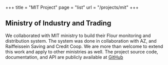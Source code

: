 +++
title = "MIT Project"
page = "list"
url = "/projects/mit"
+++

## Ministry of Industry and Trading

We collaborated with MIT ministry to build their Flour monitoring and distribution system. The system was done in collaboration with AZ, and Raiffeissein Saving and Credit Coop. We are more than welcome to extend this work and apply to other ministries as well. The project source code, documentation, and API are publicly available at [GitHub](https://github.com/adonese/mit)
